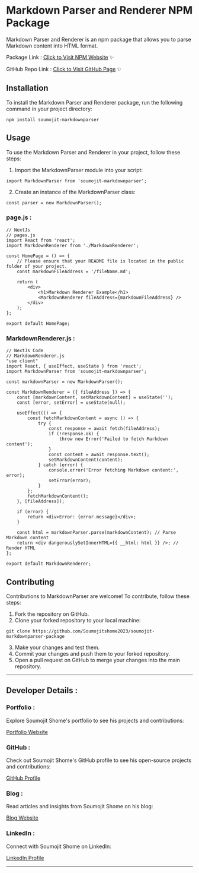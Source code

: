 # Markdown Parser and Renderer NPM Package

Markdown Parser and Renderer is an npm package that allows you to parse Markdown content into HTML format.

Package Link : [Click to Visit NPM Website](https://www.npmjs.com/package/soumojit-markdownparser) ✨

GitHub Repo Link : [Click to Visit GitHub Page](https://github.com/Soumojitshome2023/soumojit-markdownparser-package) ✨

## Installation

To install the Markdown Parser and Renderer package, run the following command in your project directory:

```
npm install soumojit-markdownparser
```

## Usage
To use the Markdown Parser and Renderer in your project, follow these steps:

1. Import the MarkdownParser module into your script:

```
import MarkdownParser from 'soumojit-markdownparser';

```

2. Create an instance of the MarkdownParser class:

```
const parser = new MarkdownParser();

```
### page.js : 

```
// NextJs
// pages.js
import React from 'react';
import MarkdownRenderer from './MarkdownRenderer';

const HomePage = () => {
    // Please ensure that your README file is located in the public folder of your project. 
    const markdownFileAddress = '/fileName.md';

    return (
        <div>
            <h1>Markdown Renderer Example</h1>
            <MarkdownRenderer fileAddress={markdownFileAddress} />
        </div>
    );
};

export default HomePage;

```


### MarkdownRenderer.js : 

```
// NextJs Code
// MarkdownRenderer.js
"use client"
import React, { useEffect, useState } from 'react';
import MarkdownParser from 'soumojit-markdownparser';

const markdownParser = new MarkdownParser();

const MarkdownRenderer = ({ fileAddress }) => {
    const [markdownContent, setMarkdownContent] = useState('');
    const [error, setError] = useState(null);

    useEffect(() => {
        const fetchMarkdownContent = async () => {
            try {
                const response = await fetch(fileAddress);
                if (!response.ok) {
                    throw new Error('Failed to fetch Markdown content');
                }
                const content = await response.text();
                setMarkdownContent(content);
            } catch (error) {
                console.error('Error fetching Markdown content:', error);
                setError(error);
            }
        };
        fetchMarkdownContent();
    }, [fileAddress]);

    if (error) {
        return <div>Error: {error.message}</div>;
    }

    const html = markdownParser.parse(markdownContent); // Parse Markdown content
    return <div dangerouslySetInnerHTML={{ __html: html }} />; // Render HTML
};

export default MarkdownRenderer;

```




## Contributing
Contributions to MarkdownParser are welcome! To contribute, follow these steps:

1. Fork the repository on GitHub.
2. Clone your forked repository to your local machine:

```
git clone https://github.com/Soumojitshome2023/soumojit-markdownparser-package
```
3. Make your changes and test them.
4. Commit your changes and push them to your forked repository.
5. Open a pull request on GitHub to merge your changes into the main repository.



---


## Developer Details :

### Portfolio : 

Explore Soumojit Shome's portfolio to see his projects and contributions:

[Portfolio Website](https://soumojitshome.vercel.app/)

### GitHub :

Check out Soumojit Shome's GitHub profile to see his open-source projects and contributions:

[GitHub Profile](https://github.com/Soumojitshome2023)

### Blog : 

Read articles and insights from Soumojit Shome on his blog:

[Blog Website](https://soumojitshome-blog-web.vercel.app/)

### LinkedIn : 

Connect with Soumojit Shome on LinkedIn:

[LinkedIn Profile](https://www.linkedin.com/in/soumojit-shome)

---